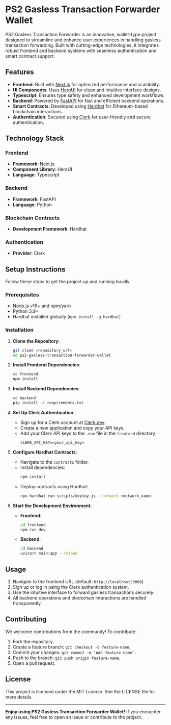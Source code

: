 # PS2 Gasless Transaction Forwarder Wallet

PS2 Gasless Transaction Forwarder is an innovative, wallet-type project designed to streamline and enhance user experiences in handling gasless transaction forwarding. Built with cutting-edge technologies, it integrates robust frontend and backend systems with seamless authentication and smart contract support.

## Features

- **Frontend**: Built with [Next.js](https://nextjs.org/) for optimized performance and scalability.
- **UI Components**: Uses [HeroUI](https://heroicons.com/) for clean and intuitive interface designs.
- **Typescript**: Ensures type safety and enhanced development workflows.
- **Backend**: Powered by [FastAPI](https://fastapi.tiangolo.com/) for fast and efficient backend operations.
- **Smart Contracts**: Developed using [Hardhat](https://hardhat.org/) for Ethereum-based blockchain interactions.
- **Authentication**: Secured using [Clerk](https://clerk.dev/) for user-friendly and secure authentication.

## Technology Stack

### Frontend
- **Framework**: Next.js
- **Component Library**: HeroUI
- **Language**: Typescript

### Backend
- **Framework**: FastAPI
- **Language**: Python

### Blockchain Contracts
- **Development Framework**: Hardhat

### Authentication
- **Provider**: Clerk

## Setup Instructions

Follow these steps to get the project up and running locally:

### Prerequisites

- Node.js v16+ and npm/yarn
- Python 3.9+
- Hardhat installed globally (`npm install -g hardhat`)

### Installation

1. **Clone the Repository**:
   ```bash
   git clone <repository_url>
   cd ps2-gasless-transaction-forwarder-wallet
   ```

2. **Install Frontend Dependencies**:
   ```bash
   cd frontend
   npm install
   ```

3. **Install Backend Dependencies**:
   ```bash
   cd backend
   pip install -r requirements.txt
   ```

4. **Set Up Clerk Authentication**:
   - Sign up for a Clerk account at [Clerk.dev](https://clerk.dev/).
   - Create a new application and copy your API keys.
   - Add your Clerk API keys to the `.env` file in the `frontend` directory:
     ```env
     CLERK_API_KEY=<your_api_key>
     ```

5. **Configure Hardhat Contracts**:
   - Navigate to the `contracts` folder.
   - Install dependencies:
     ```bash
     npm install
     ```
   - Deploy contracts using Hardhat:
     ```bash
     npx hardhat run scripts/deploy.js --network <network_name>
     ```

6. **Start the Development Environment**:
   - **Frontend**:
     ```bash
     cd frontend
     npm run dev
     ```
   - **Backend**:
     ```bash
     cd backend
     uvicorn main:app --reload
     ```

## Usage

1. Navigate to the frontend URL (default: `http://localhost:3000`).
2. Sign up or log in using the Clerk authentication system.
3. Use the intuitive interface to forward gasless transactions securely.
4. All backend operations and blockchain interactions are handled transparently.

## Contributing

We welcome contributions from the community! To contribute:

1. Fork the repository.
2. Create a feature branch: `git checkout -b feature-name`.
3. Commit your changes: `git commit -m 'Add feature name'`.
4. Push to the branch: `git push origin feature-name`.
5. Open a pull request.

## License

This project is licensed under the MIT License. See the LICENSE file for more details.

---

**Enjoy using PS2 Gasless Transaction Forwarder Wallet!** If you encounter any issues, feel free to open an issue or contribute to the project.

